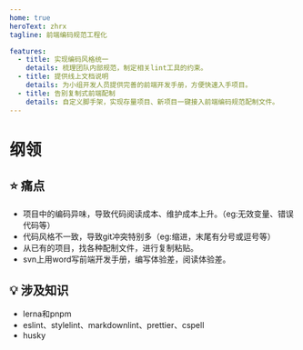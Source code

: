 ```yaml
---
home: true
heroText: zhrx
tagline: 前端编码规范工程化

features:
  - title: 实现编码风格统一
    details: 梳理团队内部规范，制定相关lint工具的约束。
  - title: 提供线上文档说明
    details: 为小组开发人员提供完善的前端开发手册，方便快速入手项目。
  - title: 告别复制式前端配制
    details: 自定义脚手架，实现存量项目、新项目一键接入前端编码规范配制文件。
---
```


# 纲领

## :star: 痛点

* 项目中的编码异味，导致代码阅读成本、维护成本上升。（eg:无效变量、错误代码等）
* 代码风格不一致，导致git冲突特别多（eg:缩进，末尾有分号或逗号等）
* 从已有的项目，找各种配制文件，进行复制粘贴。
* svn上用word写前端开发手册，编写体验差，阅读体验差。

## :bulb: 涉及知识

* lerna和pnpm
* eslint、stylelint、markdownlint、prettier、cspell
* husky
